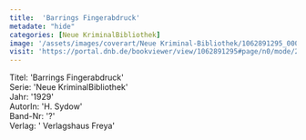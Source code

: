 ```yaml
---
title:  'Barrings Fingerabdruck'
metadate: "hide"
categories: [Neue KriminalBibliothek]
image: '/assets/images/coverart/Neue Kriminal-Bibliothek/1062891295_00000010.jpg'
visit: 'https://portal.dnb.de/bookviewer/view/1062891295#page/n0/mode/2up'
---
```

Titel: 'Barrings Fingerabdruck' <br>
Serie: 'Neue KriminalBibliothek' <br>
Jahr: '1929' <br>
AutorIn: 'H. Sydow' <br>
Band-Nr: '?' <br>
Verlag: ' Verlagshaus Freya'